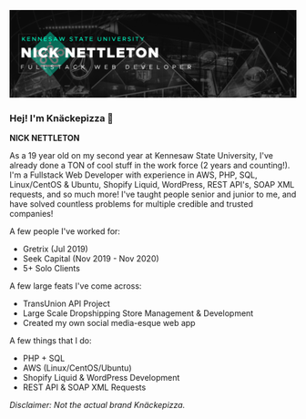 <!-- **knackepizza/knackepizza** is a ✨ _special_ ✨ repository because its `README.md` (this file) appears on your GitHub profile -->
![Knäckepizza](https://github.com/knackepizza/knackepizza/blob/master/images/cover-new.png "Knäckepizza")
### Hej! I'm Knäckepizza 👋
**NICK NETTLETON**

As a 19 year old on my second year at Kennesaw State University, I've already done a TON of cool stuff in the work force (2 years and counting!). I'm a Fullstack Web Developer with experience in AWS, PHP, SQL, Linux/CentOS & Ubuntu, Shopify Liquid, WordPress, REST API's, SOAP XML requests, and so much more! I've taught people senior and junior to me, and have solved countless problems for multiple credible and trusted companies!

A few people I've worked for:
- Gretrix (Jul 2019)
- Seek Capital (Nov 2019 - Nov 2020)
- 5+ Solo Clients


A few large feats I've come across:
- TransUnion API Project
- Large Scale Dropshipping Store Management & Development
- Created my own social media-esque web app

A few things that I do:
- PHP + SQL
- AWS (Linux/CentOS/Ubuntu)
- Shopify Liquid & WordPress Development
- REST API & SOAP XML Requests

*Disclaimer: Not the actual brand Knäckepizza.*
